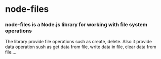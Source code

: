 # node-files

### node-files is a Node.js library for working with file system operations
The library provide file operations sush as create, delete.
Also it provide data operation sush as get data from file, write data in file, clear data from file....
